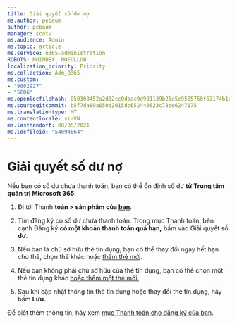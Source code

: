 ```yaml
---
title: Giải quyết số dư nợ
ms.author: pebaum
author: pebaum
manager: scotv
ms.audience: Admin
ms.topic: article
ms.service: o365-administration
ROBOTS: NOINDEX, NOFOLLOW
localization_priority: Priority
ms.collection: Adm_O365
ms.custom:
- "9002927"
- "5606"
ms.openlocfilehash: 850308452a2d32cc0dbac0d981139b25a5e9585760f63174b1db37adfe0150a0
ms.sourcegitcommit: b5f7da89a650d2915dc652449623c78be6247175
ms.translationtype: MT
ms.contentlocale: vi-VN
ms.lasthandoff: 08/05/2021
ms.locfileid: "54094664"
---
```

# <a name="settle-an-outstanding-balance"></a>Giải quyết số dư nợ

Nếu bạn có số dư chưa thanh toán, bạn có thể ổn định số dư **từ Trung tâm quản trị Microsoft 365.**

1. Đi tới Thanh **toán > sản phẩm của [bạn](https://go.microsoft.com/fwlink/p/?linkid=842054)**.

2. Tìm đăng ký có số dư chưa thanh toán. Trong mục Thanh toán, bên cạnh Đăng ký **có một khoản thanh toán quá hạn,** bấm vào Giải quyết số **dư**.

3. Nếu bạn là chủ sở hữu thẻ tín dụng, bạn có thể thay đổi ngày hết hạn cho thẻ, chọn thẻ khác hoặc [thêm thẻ mới](https://docs.microsoft.com/microsoft-365/commerce/billing-and-payments/manage-payment-methods?view=o365-worldwide).

4. Nếu bạn không phải chủ sở hữu của thẻ tín dụng, bạn có thể chọn một thẻ tín dụng khác [hoặc thêm một thẻ mới.](https://docs.microsoft.com/microsoft-365/commerce/billing-and-payments/manage-payment-methods?view=o365-worldwide)

5. Sau khi cập nhật thông tin thẻ tín dụng hoặc thay đổi thẻ tín dụng, hãy bấm **Lưu.**

Để biết thêm thông tin, hãy xem [mục Thanh toán cho đăng ký của bạn](https://docs.microsoft.com/microsoft-365/commerce/billing-and-payments/pay-for-your-subscription?view=o365-worldwide).
